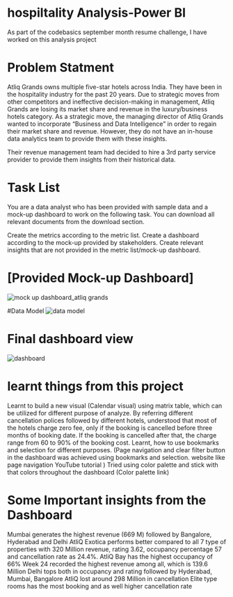 # hospiltality Analysis-Power BI

As part of the codebasics september month resume challenge, I have worked on this analysis project


# Problem Statment

Atliq Grands owns multiple five-star hotels across India. They have been in the hospitality industry for the past 20 years. 
Due to strategic moves from other competitors and ineffective decision-making in management, Atliq Grands are losing its 
market share and revenue in the luxury/business hotels category. As a strategic move, the managing director of Atliq Grands
wanted to incorporate “Business and Data Intelligence” in order to regain their market share and revenue. However, they do 
not have an in-house data analytics team to provide them with these insights.

Their revenue management team had decided to hire a 3rd party service provider to provide them insights from their historical data.


# Task List

You are a data analyst who has been provided with sample data and a mock-up dashboard to work on the following task. 
You can download all relevant documents from the download section.

Create the metrics according to the metric list.
Create a dashboard according to the mock-up provided by stakeholders.
Create relevant insights that are not provided in the metric list/mock-up dashboard.

# [Provided Mock-up Dashboard]
 ![mock up dashboard_atliq grands](https://github.com/vinodmahi/hospiltality-revenue-/assets/125296138/9dd00fef-ad52-461e-8a92-6c510d4b57c5)

#Data Model
![data model](https://github.com/vinodmahi/hospiltality-revenue-/assets/125296138/f9c18742-ae1d-4004-9ee0-b05f2559a045)


# Final dashboard view
![dashboard](https://github.com/vinodmahi/hospiltality-revenue-/assets/125296138/4e18a0ef-cbac-4236-a72c-6ecc6602dd0e)



# learnt things from this project

Learnt to build a new visual (Calendar visual) using matrix table, which can be utilized for different purpose of analyze.
By referring different cancellation polices followed by different hotels, understood that most of the hotels charge zero fee, 
only if the booking is cancelled before three months of booking date. If the booking is cancelled after that, 
the charge range from 60 to 90% of the booking cost.
Learnt, how to use bookmarks and selection for different purposes. (Page navigation and clear filter button in the dashboard
was achieved using bookmarks and selection. website like page navigation YouTube tutorial )
Tried using color palette and stick with that colors throughout the dashboard (Color palette link)

# Some Important insights from the Dashboard

Mumbai generates the highest revenue (669 M) followed by Bangalore, Hyderabad and Delhi
AtliQ Exotica performs better compared to all 7 type of properties with 320 Million revenue, rating 3.62,
occupancy percentage 57 and cancellation rate as 24.4%.
AtliQ Bay has the highest occupancy of 66%
Week 24 recorded the highest revenue among all, which is 139.6 Million
Delhi tops both in occupancy and rating followed by Hyderabad, Mumbai, Bangalore
AtliQ lost around 298 Million in cancellation
Elite type rooms has the most booking and as well higher cancellation rate

 

